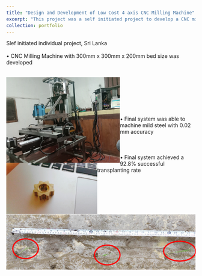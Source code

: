 ```yaml
---
title: "Design and Development of Low Cost 4 axis CNC Milling Machine"
excerpt: "This project was a self initiated project to develop a CNC milling machine with capability of steel machining <br/><img src='/images/IMG_20210316_231110.jpg' style='width:60%'>"
collection: portfolio
---
```

Slef initiated individual project, Sri Lanka<br/>
<br/>
• CNC Milling Machine with 300mm x 300mm x 200mm bed size was developed <br/>
<br/>
<div>
<img src='/images/IMG_20210316_231110.jpg' style='width:60%' align="left">
  </div>
<div>
  <br/>
   <br/>
   <br/>
    <br/>
   <br/>
   <br/>
• Final system was able to machine mild steel with 0.02 mm accuracy <br/>
  <br/>
<img src='/images/IMG_20211128_154011.jpg' style='width:48%' align="left">
  <br/>
 </div>
   <br/>
 <div>
• Final system achieved a 92.8% successful transplanting rate<br/>
 <img src='/images/Screenshot 2022-12-14 212140.png' style='width:100%' align="left">
</div>
<!-- ---
title: "Design and Development of Venturi based Automated Paddy Transplanting Machine"<br/>
excerpt: "This project aimed to solve the Mechanization deficit in Paddy Transplanting in Sri Lanka <br/><img src='/images/IMG_20210803_101720.jp' style='width:60%'>"

collection: portfolio
---  -->
